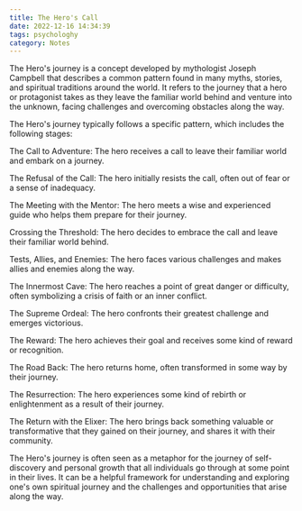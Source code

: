 ```yaml
---
title: The Hero's Call
date: 2022-12-16 14:34:39
tags: psychologhy
category: Notes
---
```

The Hero's journey is a concept developed by mythologist Joseph Campbell that describes a common pattern found in many myths, stories, and spiritual traditions around the world. It refers to the journey that a hero or protagonist takes as they leave the familiar world behind and venture into the unknown, facing challenges and overcoming obstacles along the way.

The Hero's journey typically follows a specific pattern, which includes the following stages:

The Call to Adventure: The hero receives a call to leave their familiar world and embark on a journey.

The Refusal of the Call: The hero initially resists the call, often out of fear or a sense of inadequacy.

The Meeting with the Mentor: The hero meets a wise and experienced guide who helps them prepare for their journey.

Crossing the Threshold: The hero decides to embrace the call and leave their familiar world behind.

Tests, Allies, and Enemies: The hero faces various challenges and makes allies and enemies along the way.

The Innermost Cave: The hero reaches a point of great danger or difficulty, often symbolizing a crisis of faith or an inner conflict.

The Supreme Ordeal: The hero confronts their greatest challenge and emerges victorious.

The Reward: The hero achieves their goal and receives some kind of reward or recognition.

The Road Back: The hero returns home, often transformed in some way by their journey.

The Resurrection: The hero experiences some kind of rebirth or enlightenment as a result of their journey.

The Return with the Elixer: The hero brings back something valuable or transformative that they gained on their journey, and shares it with their community.

The Hero's journey is often seen as a metaphor for the journey of self-discovery and personal growth that all individuals go through at some point in their lives. It can be a helpful framework for understanding and exploring one's own spiritual journey and the challenges and opportunities that arise along the way.